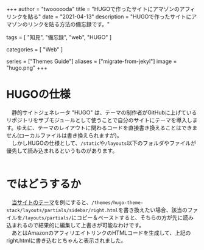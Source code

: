 +++
author = "twoooooda"
title = "HUGOで作ったサイトにアマゾンのアフィリンクを貼る"
date = "2021-04-13"
description = "HUGOで作ったサイトにアマゾンのリンクを貼る方法の備忘録です。"

tags = [
    "知見",
    "備忘録",
    "web",
    "HUGO"
]

categories = [
    "Web"
]

series = ["Themes Guide"]
aliases = ["migrate-from-jekyl"]
image = "hugo.png"
+++

# HUGOの仕様
　静的サイトジェネレータ "HUGO" は、テーマの制作者がGitHubに上げているリポジトリをサブモジュールとして使うことで自分のサイトにテーマを導入します。ゆえに、テーマのレイアウトに関わるコードを直接書き換えることはできません(ローカルファイルは書き換えられますが)。 
<br>
　しかしHUGOの仕様として、`/static`や`/layouts`以下のフォルダやファイルが優先して読み込まれるというものがあります。
<br>
<br>

# ではどうするか
　[当サイトのテーマ](https://themes.gohugo.io/themes/hugo-theme-stack/)を例にすると、`/themes/hugo-theme-stack/layouts/partials/sidebar/right.html`を書き換えたい場合、該当のファイルを`/layouts/partials/`にコピー＆ペーストすると、そちらの方が先に読み込まれるので結果的に編集して上書きが可能なわけです。
<br>
　あとはAmazonのアフィリエイトリンクのHTMLコードを生成して、上記のright.htmlに書き込むとちゃんと表示されました。
<br>
<br>

